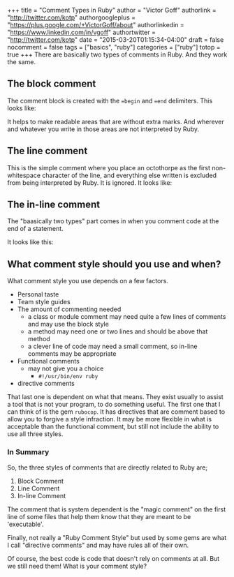 +++
title = "Comment Types in Ruby"
author = "Victor Goff"
authorlink = "http://twitter.com/kotp"
authorgoogleplus = "https://plus.google.com/+VictorGoff/about"
authorlinkedin = "https://www.linkedin.com/in/vgoff"
authortwitter = "http://twitter.com/kotp"
date = "2015-03-20T01:15:34-04:00"
draft = false
nocomment = false
tags = ["basics", "ruby"]
categories = ["ruby"]
totop = true
+++
There are basically two types of comments in Ruby.  And they work the
same.<!--more-->

## The block comment
The comment block is created with the `=begin` and `=end` delimiters.
This looks like:

<script
src="https://bitbucket.org/teamrubylearning/rubylearning-code-snippets/src/a4d5c34572559d8add34e6dfddbcdfb79bd4cf29/2015/03/20/comment-types-in-ruby/comment_block.rb?embed=t"></script>

It helps to make readable areas that are without extra marks.  And
wherever and whatever you write in those areas are not interpreted by
Ruby.

## The line comment
This is the simple comment where you place an octothorpe as the first
non-whitespace character of the line, and everything else written is
excluded from being interpreted by Ruby.  It is ignored. It looks like:

<script
src="https://bitbucket.org/teamrubylearning/rubylearning-code-snippets/src/a4d5c34572559d8add34e6dfddbcdfb79bd4cf29/2015/03/20/comment-types-in-ruby/comment_in_line.rb?embed=t"></script>

## The in-line comment
The "baasically two types" part comes in when you comment code at the
end of a statement.

It looks like this:

<script
src="https://bitbucket.org/teamrubylearning/rubylearning-code-snippets/src/a4d5c34572559d8add34e6dfddbcdfb79bd4cf29/2015/03/20/comment-types-in-ruby/comment_line.rb?embed=t"></script>

## What comment style should you use and when?
What comment style you use depends on a few factors.

* Personal taste
* Team style guides
* The amount of commenting needed
  * a class or module comment may need quite a few lines of comments and
    may use the block  style
  * a method may need one or two lines and should be above that method
  * a clever line of code may need a small comment, so in-line comments
    may be appropriate
* Functional comments
  * may not give you a choice
    * `#!/usr/bin/env ruby`
* directive comments

That last one is dependent on what that means.  They exist usually to
assist a tool that is not your program, to do something useful.  The
first one that I can think of is the gem `rubocop`.  It has directives
that are comment based to allow you to forgive a style infraction.  It
may be more flexible in what is acceptable than the functional comment,
but still not include the ability to use all three styles.

### In Summary

So, the three styles of comments that are directly related to Ruby are;

1. Block Comment
2. Line Comment
3. In-line Comment

The comment that is system dependent is the "magic comment" on the first
line of some files that help them know that they are meant to be
'executable'.

Finally, not really a "Ruby Comment Style" but used by some gems are
what I call "directive comments" and may have rules all of their own.

Of course, the best code is code that doesn't rely on comments at
all.  But we still need them!  What is your comment style?

